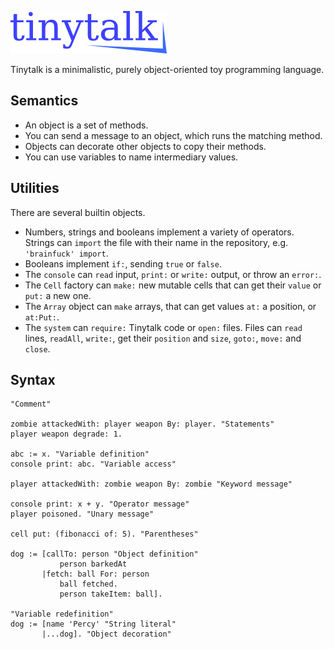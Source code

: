 ![# Tinytalk](logo.png)

Tinytalk is a minimalistic, purely object-oriented toy programming language.

## Semantics

* An object is a set of methods.
* You can send a message to an object, which runs the matching method.
* Objects can decorate other objects to copy their methods.
* You can use variables to name intermediary values.

## Utilities

There are several builtin objects.

* Numbers, strings and booleans implement a variety of operators. Strings can `import` the file with their name in the repository, e.g. `'brainfuck' import`.
* Booleans implement `if:`, sending `true` or `false`.
* The `console` can `read` input, `print:` or `write:` output, or throw an `error:`.
* The `Cell` factory can `make:` new mutable cells that can get their `value` or `put:` a new one.
* The `Array` object can `make` arrays, that can get values `at:` a position, or `at:Put:`.
* The `system` can `require:` Tinytalk code or `open:` files. Files can `read` lines, `readAll`, `write:`, get their `position` and `size`, `goto:`, `move:` and `close`.

## Syntax

```
"Comment"

zombie attackedWith: player weapon By: player. "Statements"
player weapon degrade: 1.

abc := x. "Variable definition"
console print: abc. "Variable access"

player attackedWith: zombie weapon By: zombie "Keyword message"

console print: x + y. "Operator message"
player poisoned. "Unary message"

cell put: (fibonacci of: 5). "Parentheses"

dog := [callTo: person "Object definition"
           person barkedAt
       |fetch: ball For: person
           ball fetched.
           person takeItem: ball].

"Variable redefinition"
dog := [name 'Percy' "String literal"
       |...dog]. "Object decoration"
```